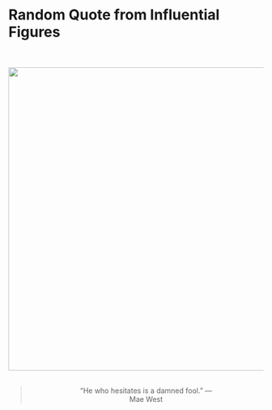 # Random Quote from Influential Figures

<div align="center">
  <br>
  <br>
  <a href="https://en.wikipedia.org/wiki/Mae_West" title="Mae West - Wikipedia"><img src="https://upload.wikimedia.org/wikipedia/commons/f/fd/Mae_West_LAT.jpg" width="600px"></a>
  <br>
  <br>
  <blockquote>&ldquo;He who hesitates is a damned fool.&rdquo; &mdash; <footer>Mae West</footer></blockquote>
</div>
  